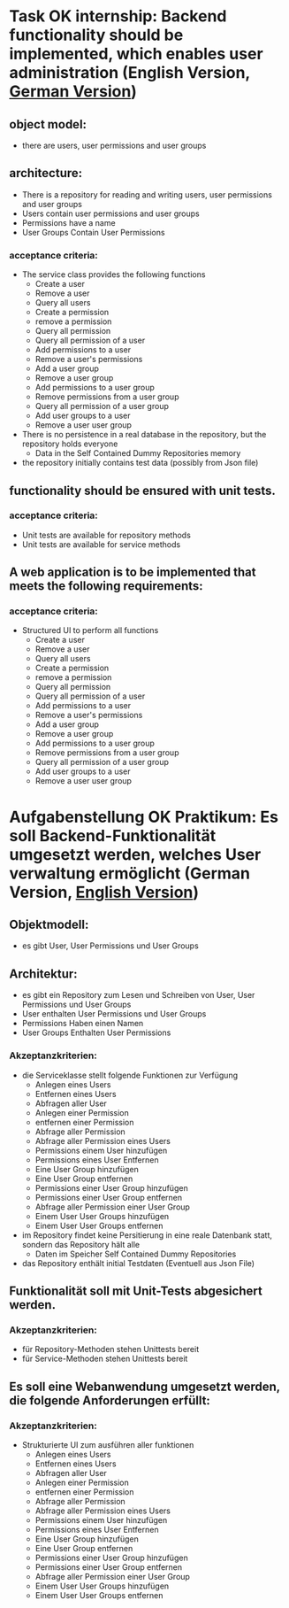 # Task OK internship: Backend functionality should be implemented, which enables user administration (English Version, [German Version](#objektmodell))
## object model:
- there are users, user permissions and user groups
## architecture:
- There is a repository for reading and writing users, user permissions and user groups
- Users contain user permissions and user groups
- Permissions have a name
- User Groups Contain User Permissions
### acceptance criteria:
- The service class provides the following functions
    - Create a user
    - Remove a user
    - Query all users
    - Create a permission
    - remove a permission
    - Query all permission
    - Query all permission of a user
    - Add permissions to a user
    - Remove a user's permissions
    - Add a user group
    - Remove a user group
    - Add permissions to a user group
    - Remove permissions from a user group
    - Query all permission of a user group
    - Add user groups to a user
    - Remove a user user group
- There is no persistence in a real database in the repository, but the repository holds everyone
    - Data in the Self Contained Dummy Repositories memory
- the repository initially contains test data (possibly from Json file)
## functionality should be ensured with unit tests.
### acceptance criteria:
- Unit tests are available for repository methods
- Unit tests are available for service methods
## A web application is to be implemented that meets the following requirements:
### acceptance criteria:
- Structured UI to perform all functions
    - Create a user
    - Remove a user
    - Query all users
    - Create a permission
    - remove a permission
    - Query all permission
    - Query all permission of a user
    - Add permissions to a user
    - Remove a user's permissions
    - Add a user group
    - Remove a user group
    - Add permissions to a user group
    - Remove permissions from a user group
    - Query all permission of a user group
    - Add user groups to a user
    - Remove a user user group

# Aufgabenstellung OK Praktikum: Es soll Backend-Funktionalität umgesetzt werden, welches User verwaltung ermöglicht (German Version, [English Version](#object-model))
## Objektmodell:
- es gibt User, User Permissions und User Groups
## Architektur:
- es gibt ein Repository zum Lesen und Schreiben von User, User Permissions und User Groups
- User enthalten User Permissions und User Groups
- Permissions Haben einen Namen
- User Groups Enthalten User Permissions 
### Akzeptanzkriterien:
- die Serviceklasse stellt folgende Funktionen zur Verfügung 
    - Anlegen eines Users
    - Entfernen eines Users
    - Abfragen aller User
    - Anlegen einer Permission
    - entfernen einer Permission 
    - Abfrage aller Permission
    - Abfrage aller Permission eines Users
    - Permissions einem User hinzufügen
    - Permissions eines User Entfernen
    - Eine User Group hinzufügen
    - Eine User Group entfernen
    - Permissions einer User Group hinzufügen
    - Permissions einer User Group entfernen
    - Abfrage aller Permission einer User Group
    - Einem User User Groups hinzufügen
    - Einem User User Groups entfernen
- im Repository findet keine Persitierung  in eine reale Datenbank statt, sondern das Repository hält alle
    - Daten im Speicher Self Contained Dummy Repositories
- das Repository enthält initial Testdaten (Eventuell aus Json File)
## Funktionalität soll mit Unit-Tests abgesichert werden.
### Akzeptanzkriterien:
- für Repository-Methoden stehen Unittests bereit
- für Service-Methoden stehen Unittests bereit
## Es soll eine Webanwendung umgesetzt werden, die folgende Anforderungen erfüllt:
### Akzeptanzkriterien:
- Strukturierte UI zum ausführen aller funktionen
    - Anlegen eines Users
    - Entfernen eines Users
    - Abfragen aller User
    - Anlegen einer Permission
    - entfernen einer Permission 
    - Abfrage aller Permission
    - Abfrage aller Permission eines Users
    - Permissions einem User hinzufügen
    - Permissions eines User Entfernen
    - Eine User Group hinzufügen
    - Eine User Group entfernen
    - Permissions einer User Group hinzufügen
    - Permissions einer User Group entfernen
    - Abfrage aller Permission einer User Group
    - Einem User User Groups hinzufügen
    - Einem User User Groups entfernen
